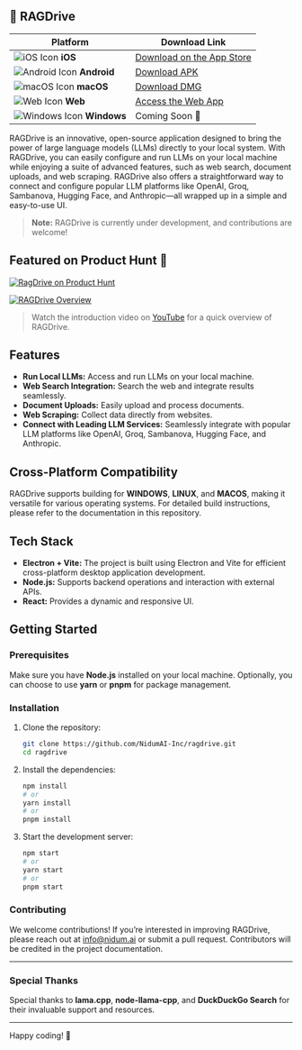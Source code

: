 ## 🚀 RAGDrive

| Platform | Download Link |
|----------|---------------|
| ![iOS Icon](https://img.icons8.com/?size=100&id=20821&format=png&color=000000) **iOS** | [Download on the App Store](https://apps.apple.com/us/app/nidum-local-ai/id6737910747) |
| ![Android Icon](https://img.icons8.com/?size=100&id=17836&format=png&color=000000) **Android** | [Download APK](https://releases.nidum.ai/download/downloads/nidum-ai-v1.0.2.apk) |
| ![macOS Icon](https://img.icons8.com/?size=100&id=vCiwbOh7Uo7G&format=png&color=000000) **macOS** | [Download DMG](https://releases.nidum.ai/download/downloads/Nidum.AI-v-2.0.8-b.dmg) |
| ![Web Icon](https://img.icons8.com/?size=100&id=50085&format=png&color=000000) **Web** | [Access the Web App](https://app.nidum.ai/) |
| ![Windows Icon](https://img.icons8.com/color/48/000000/windows-10.png) **Windows** | Coming Soon 🚧 |


RAGDrive is an innovative, open-source application designed to bring the power of large language models (LLMs) directly to your local system. With RAGDrive, you can easily configure and run LLMs on your local machine while enjoying a suite of advanced features, such as web search, document uploads, and web scraping. RAGDrive also offers a straightforward way to connect and configure popular LLM platforms like OpenAI, Groq, Sambanova, Hugging Face, and Anthropic—all wrapped up in a simple and easy-to-use UI.

> **Note:** RAGDrive is currently under development, and contributions are welcome!

## Featured on Product Hunt 🎉

[![RagDrive on Product Hunt](https://api.producthunt.com/widgets/embed-image/v1/featured.svg?post_id=ragdrive-by-nidum-ai&theme=light)](https://www.producthunt.com/posts/ragdrive-by-nidum-ai?utm_source=badge-featured&utm_medium=badge&utm_souce=badge-ragdrive-by-nidum-ai)



[![RAGDrive Overview](https://img.youtube.com/vi/X385Y6qkl28/maxresdefault.jpg)](https://www.youtube.com/watch?v=X385Y6qkl28&t=18s)
> Watch the introduction video on [YouTube](https://www.youtube.com/watch?v=X385Y6qkl28&t=18s) for a quick overview of RAGDrive.

## Features

- **Run Local LLMs:** Access and run LLMs on your local machine.
- **Web Search Integration:** Search the web and integrate results seamlessly.
- **Document Uploads:** Easily upload and process documents.
- **Web Scraping:** Collect data directly from websites.
- **Connect with Leading LLM Services:** Seamlessly integrate with popular LLM platforms like OpenAI, Groq, Sambanova, Hugging Face, and Anthropic.

## Cross-Platform Compatibility

RAGDrive supports building for **WINDOWS**, **LINUX**, and **MACOS**, making it versatile for various operating systems. For detailed build instructions, please refer to the documentation in this repository.

## Tech Stack

- **Electron + Vite:** The project is built using Electron and Vite for efficient cross-platform desktop application development.
- **Node.js:** Supports backend operations and interaction with external APIs.
- **React:** Provides a dynamic and responsive UI.

## Getting Started

### Prerequisites

Make sure you have **Node.js** installed on your local machine. Optionally, you can choose to use **yarn** or **pnpm** for package management.

### Installation

1. Clone the repository:
   ```bash
   git clone https://github.com/NidumAI-Inc/ragdrive.git
   cd ragdrive
   ```

2. Install the dependencies:
   ```bash
   npm install
   # or
   yarn install
   # or
   pnpm install
   ```

3. Start the development server:
   ```bash
   npm start
   # or
   yarn start
   # or
   pnpm start
   ```

### Contributing

We welcome contributions! If you’re interested in improving RAGDrive, please reach out at [info@nidum.ai](mailto:info@nidum.ai) or submit a pull request. Contributors will be credited in the project documentation.

---

### Special Thanks

Special thanks to **lama.cpp**, **node-llama-cpp**, and **DuckDuckGo Search** for their invaluable support and resources.

---

Happy coding! 🚀
